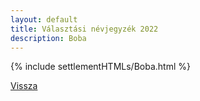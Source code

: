 ```yaml
---
layout: default
title: Választási névjegyzék 2022
description: Boba
---
```


{% include settlementHTMLs/Boba.html %}

[Vissza](./)
